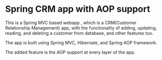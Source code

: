# Spring CRM app with AOP support
This is a Spring MVC based webapp , which is a CRM(Customer Relationship Management) app, with the functionality of adding, updating, reading, and deleting a customer from database, and other features too. 

The app is built using Spring MVC, Hibernate, and Spring AOP framework.

The added feature is the AOP support at every layer of the app.
